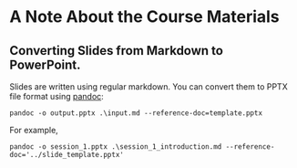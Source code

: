 # A Note About the Course Materials

## Converting Slides from Markdown to PowerPoint.

Slides are written using regular markdown. You can convert them to PPTX file format using [pandoc](https://pandoc.org/):

```
pandoc -o output.pptx .\input.md --reference-doc=template.pptx
```

For example, 

```
pandoc -o session_1.pptx .\session_1_introduction.md --reference-doc='../slide_template.pptx'
```
